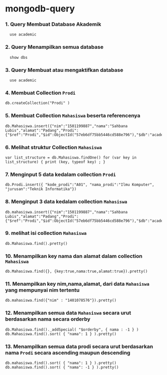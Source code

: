 # mongodb-query

### 1. Query Membuat Database Akademik
```
  use academic
```

### 2. Query Menampilkan semua database
```
  show dbs
```

### 3. Query Membuat atau mengaktifkan database
```
  use academic
```

### 4. Membuat Collection `Prodi`
```
db.createCollection("Prodi" )
```

### 5. Membuat Collection `Mahasiswa` beserta referencenya
```
db.Mahasiswa.insert({"nim":"1501199887","nama":"Sahbana Lubis","alamat":"Padang","Prodi":{"$ref":"Prodi","$id":ObjectId("57eb6df75bb5446cd588e796"),"$db":"academic"}})
```

### 6. Melihat struktur Collection `Mahasiswa`
```
var list_structure = db.Mahasiswa.findOne() for (var key in list_structure) { print (key, typeof key) ; }
```

### 7. Menginput 5 data kedalam collection `Prodi`
```
db.Prodi.insert({ "kode_prodi":"A01", "nama_prodi":"Ilmu Komputer", "jurusan":"Teknik Informatika"})
```

### 8. Menginput 3 data kedalam collection `Mahasiswa`
```
db.mahasiswa.insert({"nim":"1501199887","nama":"Sahbana Lubis","alamat":"Padang","Prodi":{"$ref":"Prodi","$id":ObjectId("57eb6df75bb5446cd588e796"),"$db":"academic"}})

```

### 9. melihat isi collection `Mahasiswa`
```
db.Mahasiswa.find().pretty()
```

### 10. Menampilkan key nama dan alamat dalam collection `Mahasiswa`
```
db.Mahasiswa.find({}, {key:true,nama:true,alamat:true}).pretty()
```

### 11. Menampilkan key nim,nama,alamat, dari data `Mahasiswa` yang mempunyai nim tertentu
```
db.mahasiswa.find({"nim" : "1401078576"}).pretty()
```

### 12. Menampilkan semua data `Mahasiswa` secara urut berdasarkan nama secara orderby
```
db.Mahasiswa.find()._addSpecial( "$orderby", { nama : -1 } ) db.Mahasiswa.find().sort( { "nama": 1 } ).pretty()
```

### 13. Menampilkan semua data prodi secara urut berdasarkan nama `Prodi` secara ascending maupun descending
```
db.mahasiswa.find().sort( { "nama": 1 } ).pretty() db.mahasiswa.find().sort( { "nama": -1 } ).pretty()
```
